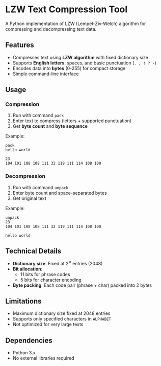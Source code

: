 # LZW Text Compression Tool

A Python implementation of LZW (Lempel-Ziv-Welch) algorithm for compressing and decompressing text data.

## Features
- Compresses text using **LZW algorithm** with fixed dictionary size
- Supports **English letters**, spaces, and basic punctuation (`. , ! ? -`)
- Encodes data into **bytes** (0-255) for compact storage
- Simple command-line interface

## Usage

### Compression
1. Run with command `pack`
2. Enter text to compress (letters + supported punctuation)
3. Get **byte count** and **byte sequence**

Example:
```
pack
hello world
```
```
23
104 101 108 108 111 32 119 111 114 108 100
```

### Decompression
1. Run with command `unpack`
2. Enter byte count and space-separated bytes
3. Get original text

Example:
```
unpack
23
104 101 108 108 111 32 119 111 114 108 100
```
```
hello world
```

## Technical Details
- **Dictionary size**: Fixed at 2¹¹ entries (2048)
- **Bit allocation**:
  - 11 bits for phrase codes
  - 5 bits for character encoding
- **Byte packing**: Each code pair (phrase + char) packed into 2 bytes

## Limitations
- Maximum dictionary size fixed at 2048 entries
- Supports only specified characters in `ALPHABET`
- Not optimized for very large texts

## Dependencies
- Python 3.x
- No external libraries required
